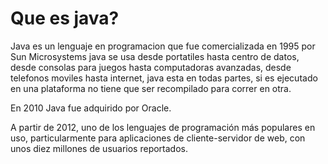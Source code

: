 # Que es java?
Java es un lenguaje en programacion que fue comercializada en 1995 por Sun Microsystems java se usa desde portatiles hasta centro de datos, desde consolas para juegos hasta computadoras avanzadas, desde telefonos moviles hasta internet, java esta en todas partes, si es ejecutado en una plataforma no tiene que ser recompilado para correr en otra.

En 2010 Java fue adquirido por Oracle.

A partir de 2012, uno de los lenguajes de programación más populares en uso, particularmente para aplicaciones de cliente-servidor de web, con unos diez millones de usuarios reportados.